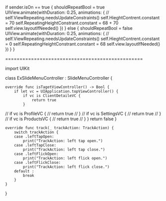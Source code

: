 if sender.isOn == true {
            shouldRepeatBool = true
            UIView.animate(withDuration: 0.25, animations: {
               // self.ViewRepeating.needsUpdateConstraints()
                self.HieghtContrent.constant = 70
                self.RepeatingHeightConstrant.constant = 68 + 70
                self.view.layoutIfNeeded()
            })
        }
        else
        {
            shouldRepeatBool = false
            UIView.animate(withDuration: 0.25, animations: {
               // self.ViewRepeating.needsUpdateConstraints()
                self.HieghtContrent.constant = 0
                self.RepeatingHeightConstrant.constant = 68
                self.view.layoutIfNeeded()
            })
        }
    }
    
================================================


import UIKit

class ExSlideMenuController : SlideMenuController {

    override func isTagetViewController() -> Bool {
        if let vc = UIApplication.topViewController() {
            if vc is ClientDetaileVC {
                return true
            }
//            if vc is ProfileVC {
//                return true
//            }
//            if vc is SettingsVC {
//                return true
//            }
//            if vc is ProductsVC {
//                return true
//            }
        }
        return false
    }
    
    override func track(_ trackAction: TrackAction) {
        switch trackAction {
        case .leftTapOpen:
            print("TrackAction: left tap open.")
        case .leftTapClose:
            print("TrackAction: left tap close.")
        case .leftFlickOpen:
            print("TrackAction: left flick open.")
        case .leftFlickClose:
            print("TrackAction: left flick close.")
        default :
            break
        }   
    }
}
